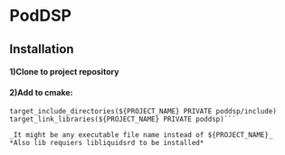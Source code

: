 # PodDSP
## Installation
#### 1)Clone to project repository

#### 2)Add to cmake:

   ```add_subdirectory(poddsp)
   target_include_directories(${PROJECT_NAME} PRIVATE poddsp/include)  
   target_link_libraries(${PROJECT_NAME} PRIVATE poddsp)```  
   
   _It might be any executable file name instead of ${PROJECT_NAME}_
   *Also lib requiers libliquidsrd to be installed*
